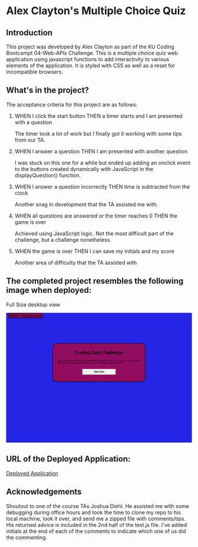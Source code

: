 # Alex Clayton's Multiple Choice Quiz

## Introduction
This project was developed by Alex Clayton as part of the KU Coding Bootcampt 04-Web-APIs Challenge.  This is a multiple choice quiz web application using javascript functions to add interactivity to various elements of the application.  It is styled with CSS as well as a reset for incompatible browsers.

## What's in the project?
The acceptance criteria for this project are as follows:

1.  WHEN I click the start button
    THEN a timer starts and I am presented with a question

    The timer took a lot of work but I finally got it working with some tips from our TA.

2.  WHEN I answer a question
    THEN I am presented with another question

    I was stuck on this one for a while but ended up adding an onclick event to the buttons created dynamically with JavaScript in the displayQuestion() function.

3.  WHEN I answer a question incorrectly
    THEN time is subtracted from the clock

    Another snag in development that the TA assisted me with.

4.  WHEN all questions are answered or the timer reaches 0
    THEN the game is over

    Achieved using JavaScript logic.  Not the most difficult part of the challenge, but a challenge nonetheless.

5.  WHEN the game is over
    THEN I can save my initials and my score

    Another area of difficulty that the TA assisted with
    
## The completed project resembles the following image when deployed:

Full Size desktop view

![full size desktop view](./assets/images/alexclaytonbootcamp.github.io_Module-4-Challenge-Quiz_.png)


## URL of the Deployed Application:

[Deployed Application](https://alexclaytonbootcamp.github.io/Module-4-Challenge-Quiz/)

## Acknowledgements
Shoutout to one of the course TAs Joshua Diehl.  He assisted me with some debugging during office hours and took the time to clone my repo to his local machine, look it over, and send me a zipped file with comments/tips.  His returned advice is included in the 2nd half of the test.js file.  I've added initials at the end of each of the comments to indicate which one of us did the commenting.